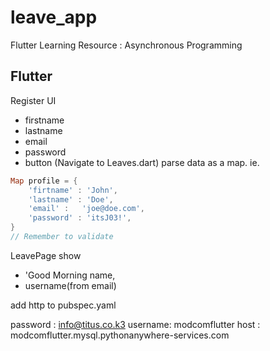 # leave_app
Flutter Learning Resource : Asynchronous Programming

## Flutter
Register UI
- firstname
- lastname
- email
- password
- button (Navigate to Leaves.dart)
parse data as a map. ie.

```dart 
Map profile = {
    'firtname' : 'John',
    'lastname' : 'Doe',
    'email' :   'joe@doe.com',
    'password' : 'itsJ03!',
}
// Remember to validate
```
LeavePage
show 
- 'Good Morning name,
- username(from email)

add http to pubspec.yaml

password : info@titus.co.k3
username: modcomflutter
host : modcomflutter.mysql.pythonanywhere-services.com
